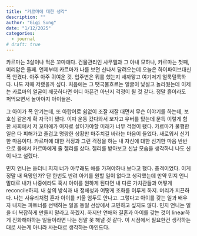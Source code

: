 ```yaml
---
title: "카르마에 대한 생각"
description: ""
author: "Gigi Sung"
date: "1/12/2025"
categories:
  - journal
# draft: true
---
```


카르마는 3살이나 먹은 꼬마애다. 건물관리인 사무엘과 그 아내 모하나, 카르마는 첫째, 미리암은 둘째. 언제부터 카르마가 나를 보면 신나서 달려오는데 오늘은 하이파이브대신 폭 안겼다. 아주 아주 귀여운 것. 입주변은 뭐를 했는지 새까맣고 여기저기 얼룩덜룩하다. 나도 저때 저랬을까 싶다. 처음에는 그 땟국물흐르는 얼굴이 낯설고 놀라웠는데 이제는 카르마의 얼굴이 깨끗하다면 어디 아픈건 아닌지 걱정이 될 것 같다. 정말 흙이라도 퍼먹으면서 놀아야지 아이들은. 

그 아이가 폭 안기는데, 또 아랍어로 쉼없이 조잘 재잘 대면서 무슨 이야기를 하는데,  보호심 같은게 확 자극이 됐다. 이따 운동 갔다와서 보자고 우버를 탔는데 문득 이렇게 험한 사회에서 저 꼬마애가 여자로 살아가야할 미래가 너무 걱정이 됐다. 카르마가 불행한 일은 다 피해가고 즐겁고 명랑한 상황만 마주치길 바라는 마음이 들었다. 새로워서 신기한 마음이다. 카르마에 대한 걱정과 그런 걱정을 하는 내 자신에 대한 신기한 마음 반반으로 몰에서 카르마에게 줄 젤리를 샀다. 젤리를 받아보고 신날 모습을 생각하니 나도 신이 나고 설렜다. 

민지 언니는 듣더니 지지 너가 아무래도 애를 가져야하나 보다고 했다. 충격이었다. 이게 정말 내 욕망인가? 단 한번도 반려 아기를 원할 일이 없다고 생각했는데 만약 민지 언니 말대로 내가 나중에라도 혹시 아이를 원하게 된다면 내 다른 가치관들과 어떻게 reconcile하지. 내 삶의 방식과 내 정체성과 어떻게 조화를 이루게 하지. 머리가 지끈하다. 나는 사유리처럼 혼자 아이를 키울 엄두도 안나고. 그렇다고 아이를 갖는 일과 배우자 내지는 파트너를 선택하는 일을 동일 선상에서 고민하고 싶지도 않다. 민지 언니는 일을 더 복잡하게 만들지 말라고 하겠지. 하지만 연애와 결혼과 아이를 갖는 것이 linear하게 진화해야하는 일들이라면 나는 정말 못 해낼 것 같다. 이 시점에서 필요한건 생각하는대로 사는게 아니라 사는대로 생각하는 마인드다. 


